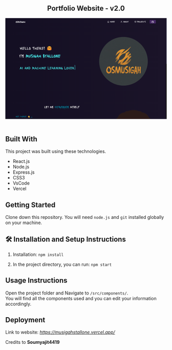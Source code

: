 <h2 align="center">
  Portfolio Website - v2.0<br/>
</h2>
<div align="center">
  <img alt="Demo" src="./Images/backimage.png" />
</div>

<br/>

## Built With

This project was built using these technologies.

- React.js
- Node.js
- Express.js
- CSS3
- VsCode
- Vercel


## Getting Started

Clone down this repository. You will need `node.js` and `git` installed globally on your machine.

## 🛠 Installation and Setup Instructions

1. Installation: `npm install`

2. In the project directory, you can run: `npm start`


## Usage Instructions

Open the project folder and Navigate to `/src/components/`. <br/>
You will find all the components used and you can edit your information accordingly.

## Deployment
Link to website: *https://musigahstallone.vercel.app/*

Credits to  **Soumyajit4419**